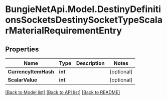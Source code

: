 # BungieNetApi.Model.DestinyDefinitionsSocketsDestinySocketTypeScalarMaterialRequirementEntry
## Properties

Name | Type | Description | Notes
------------ | ------------- | ------------- | -------------
**CurrencyItemHash** | **int** |  | [optional] 
**ScalarValue** | **int** |  | [optional] 

[[Back to Model list]](../README.md#documentation-for-models) [[Back to API list]](../README.md#documentation-for-api-endpoints) [[Back to README]](../README.md)

